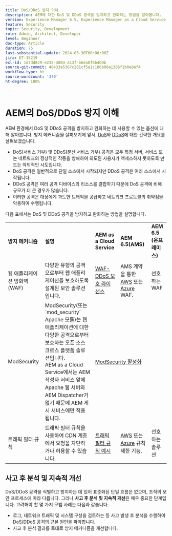 ```yaml
---
title: DoS/DDoS 방지 이해
description: AEM에 대한 DoS 및 DDoS 공격을 방지하고 완화하는 방법을 알아봅니다.
version: Experience Manager 6.5, Experience Manager as a Cloud Service
feature: Security
topic: Security, Development
role: Admin, Architect, Developer
level: Beginner
doc-type: Article
duration: 75
last-substantial-update: 2024-03-30T00:00:00Z
jira: KT-15219
exl-id: 1d7dd829-e235-4884-a13f-b6ea8f6b4b0b
source-git-commit: 48433a5367c281cf5a1c106b08a1306f1b0e8ef4
workflow-type: ht
source-wordcount: '370'
ht-degree: 100%

---
```


# AEM의 DoS/DDoS 방지 이해

AEM 환경에서 DoS 및 DDoS 공격을 방지하고 완화하는 데 사용할 수 있는 옵션에 대해 알아봅니다. 방지 메커니즘을 살펴보기에 앞서, [DoS](https://developer.mozilla.org/en-US/docs/Glossary/DOS_attack)와 [DDoS](https://developer.mozilla.org/en-US/docs/Glossary/Distributed_Denial_of_Service)에 대한 간략한 개요를 살펴보겠습니다.

- DoS(서비스 거부) 및 DDoS(분산 서비스 거부) 공격은 모두 특정 서버, 서비스 또는 네트워크의 정상적인 작동을 방해하여 의도된 사용자가 액세스하지 못하도록 만드는 악의적인 시도입니다.
- DoS 공격은 일반적으로 단일 소스에서 시작되지만 DDoS 공격은 여러 소스에서 시작됩니다.
- DDoS 공격은 여러 공격 디바이스의 리소스를 결합하기 때문에 DoS 공격에 비해 규모가 더 큰 경우가 많습니다.
- 이러한 공격은 대상에게 과도한 트래픽을 공급하고 네트워크 프로토콜의 취약점을 악용하여 수행됩니다.

다음 표에서는 DoS 및 DDoS 공격을 방지하고 완화하는 방법을 설명합니다.

<table>
    <tbody>
        <tr>
            <td><strong>방지 메커니즘</strong></td>
            <td><strong>설명</strong></td>
            <td><strong>AEM as a Cloud Service</strong></td>
            <td><strong>AEM 6.5(AMS)</strong></td>
            <td><strong>AEM 6.5 (온프레미스)</strong></td>
        </tr>
        <tr>
            <td>웹 애플리케이션 방화벽 (WAF)</td>
            <td>다양한 유형의 공격으로부터 웹 애플리케이션을 보호하도록 설계된 보안 솔루션입니다.</td>
            <td>
            <a href="https://experienceleague.adobe.com/ko/docs/experience-manager-learn/cloud-service/security/traffic-filter-and-waf-rules/examples-and-analysis#waf-rules" target="_blank">WAF-DDoS 보호 라이선스</a></td>
            <td>AMS 계약을 통한 <a href="https://docs.aws.amazon.com/waf/" target="_blank">AWS</a> 또는 <a href="https://azure.microsoft.com/en-us/products/web-application-firewall" target="_blank">Azure</a> WAF.</td>
            <td>선호하는 WAF</td>
        </tr>
        <tr>
            <td>ModSecurity</td>
            <td>ModSecurity(또는 `mod_security` Apache 모듈)는 웹 애플리케이션에 대한 다양한 공격으로부터 보호하는 오픈 소스 크로스 플랫폼 솔루션입니다.<br/> AEM as a Cloud Service에서는 AEM 작성자 서비스 앞에 Apache 웹 서버와 AEM Dispatcher가 없기 때문에 AEM 게시 서비스에만 적용됩니다.</td>
            <td colspan="3"><a href="https://experienceleague.adobe.com/ko/docs/experience-manager-learn/foundation/security/modsecurity-crs-dos-attack-protection" target="_blank">ModSecurity 활성화 </a></td>
        </tr>
        <tr>
            <td>트래픽 필터 규칙</td>
            <td>트래픽 필터 규칙을 사용하여 CDN 계층에서 요청을 차단하거나 허용할 수 있습니다.</td>
            <td><a href="https://experienceleague.adobe.com/ko/docs/experience-manager-learn/cloud-service/security/traffic-filter-and-waf-rules/examples-and-analysis" target="_blank">트래픽 필터 규칙 예시</a></td>
            <td><a href="https://docs.aws.amazon.com/waf/latest/developerguide/waf-rule-statement-type-rate-based.html" target="_blank">AWS</a> 또는 <a href="https://learn.microsoft.com/en-us/azure/web-application-firewall/ag/rate-limiting-overview" target="_blank">Azure</a> 규칙 제한 기능.</td>
            <td>선호하는 솔루션</td>
        </tr>
    </tbody>
</table>

## 사고 후 분석 및 지속적 개선

DoS/DDoS 공격을 식별하고 방지하는 데 있어 표준화된 단일 흐름은 없으며, 조직의 보안 프로세스에 따라 다릅니다. 그러나 **사고 후 분석 및 지속적 개선**&#x200B;은 매우 중요한 단계입니다. 고려해야 할 몇 가지 모범 사례는 다음과 같습니다.

- 로그, 네트워크 트래픽 및 시스템 구성을 검토하는 등 사고 발생 후 분석을 수행하여 DoS/DDoS 공격의 근본 원인을 파악합니다.
- 사고 후 분석 결과를 토대로 방지 메커니즘을 개선합니다.

